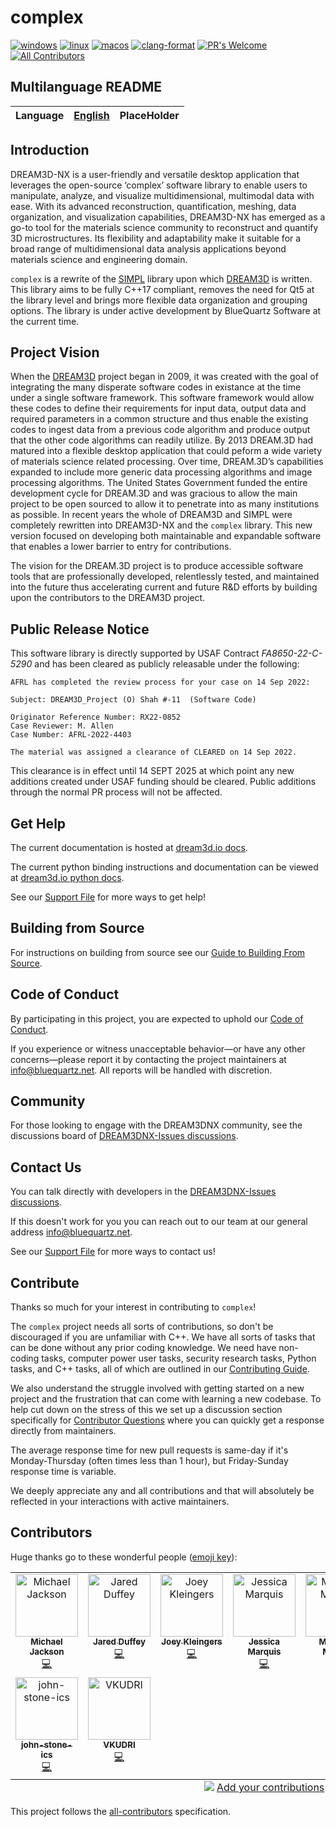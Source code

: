 # complex

[![windows](https://github.com/BlueQuartzSoftware/complex/actions/workflows/windows.yml/badge.svg)](https://github.com/BlueQuartzSoftware/complex/actions/workflows/windows.yml) [![linux](https://github.com/BlueQuartzSoftware/complex/actions/workflows/linux.yml/badge.svg)](https://github.com/BlueQuartzSoftware/complex/actions/workflows/linux.yml) [![macos](https://github.com/BlueQuartzSoftware/complex/actions/workflows/macos.yml/badge.svg)](https://github.com/BlueQuartzSoftware/complex/actions/workflows/macos.yml) [![clang-format](https://github.com/BlueQuartzSoftware/complex/actions/workflows/format_push.yml/badge.svg)](https://github.com/BlueQuartzSoftware/complex/actions/workflows/format_push.yml) [![PR's Welcome](https://img.shields.io/badge/PRs-welcome-brightgreen.svg?style=flat)](http://makeapullrequest.com) [![All Contributors](https://img.shields.io/github/all-contributors/BlueQuartzSoftware/complex?color=ee8449&style=flat-square)](#contributors)

## Multilanguage README

| Language | [English](https://github.com/BlueQuartzSoftware/complex/blob/develop/README.md) | PlaceHolder |
| -------- | ------------------------------------------------------------------------------- | ----------- |

## Introduction

DREAM3D-NX is a user-friendly and versatile desktop application that leverages the open-source ‘complex’ software library to enable users to manipulate, analyze, and visualize multidimensional, multimodal data with ease. With its advanced reconstruction, quantification, meshing, data organization, and visualization capabilities, DREAM3D-NX has emerged as a go-to tool for the materials science community to reconstruct and quantify 3D microstructures. Its flexibility and adaptability make it suitable for a broad range of multidimensional data analysis applications beyond materials science and engineering domain.

`complex` is a rewrite of the [SIMPL](https://www.github.com/bluequartzsoftware/simpl) library upon which [DREAM3D](https://www.github.com/bluequartzsoftware/dream3d) is written. This library aims to be fully C++17 compliant, removes the need for Qt5 at the library level and brings more flexible data organization and grouping options. The library is under active development by BlueQuartz Software at the current time.

## Project Vision

When the [DREAM3D](https://www.github.com/bluequartzsoftware/dream3d) project began in 2009, it was created with the goal of integrating the many disperate software codes in existance at the time under a single software framework. This software framework would allow these codes to define their requirements for input data, output data and required parameters in a common structure and thus enable the existing codes to ingest data from a previous code algorithm and produce output that the other code algorithms can readily utilize. By 2013 DREAM.3D had matured into a flexible desktop application that could peform a wide variety of materials science related processing. Over time, DREAM.3D’s capabilities expanded to include more generic data processing algorithms and image processing algorithms. The United States Government funded the entire development cycle for DREAM.3D and was gracious to allow the main project to be open sourced to allow it to penetrate into as many institutions as possible. In recent years the whole of DREAM3D and SIMPL were completely rewritten into DREAM3D-NX and the `complex` library. This new version focused on developing both maintainable and expandable software that enables a lower barrier to entry for contributions.

The vision for the DREAM.3D project is to produce accessible software tools that are professionally developed, relentlessly tested, and maintained into the future thus accelerating current and future R&D efforts by building upon the contributors to the DREAM3D project.

## Public Release Notice

This software library is directly supported by USAF Contract _FA8650-22-C-5290_ and has been cleared as publicly releasable under the following:

```text
AFRL has completed the review process for your case on 14 Sep 2022:

Subject: DREAM3D_Project (O) Shah #-11  (Software Code)

Originator Reference Number: RX22-0852
Case Reviewer: M. Allen
Case Number: AFRL-2022-4403

The material was assigned a clearance of CLEARED on 14 Sep 2022.
```

This clearance is in effect until 14 SEPT 2025 at which point any new additions created under USAF funding should be cleared. Public additions through the normal PR process will not be affected.

## Get Help

The current documentation is hosted at [dream3d.io docs](http://www.dream3d.io/nx_reference_manual/Index/).

The current python binding instructions and documentation can be viewed at [dream3d.io python docs](http://www.dream3d.io/python_docs/).

See our [Support File](/SUPPORT.md) for more ways to get help!

## Building from Source

For instructions on building from source see our [Guide to Building From Source](/docs/Build_From_Source.md).

## Code of Conduct

By participating in this project, you are expected to uphold our [Code of Conduct](/CODE_OF_CONDUCT.md).

If you experience or witness unacceptable behavior—or have any other concerns—please report it by contacting the project maintainers at [info@bluequartz.net](mailto:info@bluequartz.net). All reports will be handled with discretion.

## Community

For those looking to engage with the DREAM3DNX community, see the discussions board of [DREAM3DNX-Issues discussions](https://github.com/BlueQuartzSoftware/DREAM3DNX-Issues/discussions).

## Contact Us

You can talk directly with developers in the [DREAM3DNX-Issues discussions](https://github.com/BlueQuartzSoftware/DREAM3DNX-Issues/discussions).

If this doesn't work for you you can reach out to our team at our general address [info@bluequartz.net](mailto:info@bluequartz.net).

See our [Support File](/SUPPORT.md) for more ways to contact us!

## Contribute

Thanks so much for your interest in contributing to `complex`!

The `complex` project needs all sorts of contributions, so don't be discouraged if you are unfamiliar with C++. We have all sorts of tasks that can be done without any prior coding knowledge. We need have non-coding tasks, computer power user tasks, security research tasks, Python tasks, and C++ tasks, all of which are outlined in our [Contributing Guide](/CONTRIBUTING.md).

We also understand the struggle involved with getting started on a new project and the frustration that can come with learning a new codebase. To help cut down on the stress of this we set up a discussion section specifically for [Contributor Questions](https://github.com/BlueQuartzSoftware/DREAM3DNX-Issues/discussions/categories/contributor-questions) where you can quickly get a response directly from maintainers.

The average response time for new pull requests is same-day if it's Monday-Thursday (often times less than 1 hour), but Friday-Sunday response time is variable.

We deeply appreciate any and all contributions and that will absolutely be reflected in your interactions with active maintainers.

## Contributors

Huge thanks go to these wonderful people ([emoji key](https://allcontributors.org/docs/en/emoji-key)):

<!-- ALL-CONTRIBUTORS-LIST:START - Do not remove or modify this section -->
<!-- prettier-ignore-start -->
<!-- markdownlint-disable -->
<table>
  <tbody>
    <tr>
      <td align="center" valign="top" width="14.28%"><a href="http://www.bluequartz.net"><img src="https://avatars.githubusercontent.com/u/5182396?v=4?s=100" width="100px;" alt="Michael Jackson"/><br /><sub><b>Michael Jackson</b></sub></a><br /><a href="https://github.com/BlueQuartzSoftware/complex/commits?author=imikejackson" title="Code">💻</a></td>
      <td align="center" valign="top" width="14.28%"><a href="https://github.com/JDuffeyBQ"><img src="https://avatars.githubusercontent.com/u/43142415?v=4?s=100" width="100px;" alt="Jared Duffey"/><br /><sub><b>Jared Duffey</b></sub></a><br /><a href="https://github.com/BlueQuartzSoftware/complex/commits?author=JDuffeyBQ" title="Code">💻</a></td>
      <td align="center" valign="top" width="14.28%"><a href="https://github.com/joeykleingers"><img src="https://avatars.githubusercontent.com/u/6197698?v=4?s=100" width="100px;" alt="Joey Kleingers"/><br /><sub><b>Joey Kleingers</b></sub></a><br /><a href="https://github.com/BlueQuartzSoftware/complex/commits?author=joeykleingers" title="Code">💻</a></td>
      <td align="center" valign="top" width="14.28%"><a href="https://github.com/jmarquisbq"><img src="https://avatars.githubusercontent.com/u/83971431?v=4?s=100" width="100px;" alt="Jessica Marquis"/><br /><sub><b>Jessica Marquis</b></sub></a><br /><a href="https://github.com/BlueQuartzSoftware/complex/commits?author=jmarquisbq" title="Code">💻</a></td>
      <td align="center" valign="top" width="14.28%"><a href="https://github.com/mmarineBlueQuartz"><img src="https://avatars.githubusercontent.com/u/22151460?v=4?s=100" width="100px;" alt="Matthew Marine"/><br /><sub><b>Matthew Marine</b></sub></a><br /><a href="https://github.com/BlueQuartzSoftware/complex/commits?author=mmarineBlueQuartz" title="Code">💻</a></td>
      <td align="center" valign="top" width="14.28%"><a href="https://github.com/nyoungbq"><img src="https://avatars.githubusercontent.com/u/109472155?v=4?s=100" width="100px;" alt="Nathan Young"/><br /><sub><b>Nathan Young</b></sub></a><br /><a href="https://github.com/BlueQuartzSoftware/complex/commits?author=nyoungbq" title="Code">💻</a></td>
      <td align="center" valign="top" width="14.28%"><a href="https://github.com/bpenniebq"><img src="https://avatars.githubusercontent.com/u/106270421?v=4?s=100" width="100px;" alt="bpenniebq"/><br /><sub><b>bpenniebq</b></sub></a><br /><a href="https://github.com/BlueQuartzSoftware/complex/commits?author=bpenniebq" title="Code">💻</a></td>
    </tr>
    <tr>
      <td align="center" valign="top" width="14.28%"><a href="https://github.com/john-stone-ics"><img src="https://avatars.githubusercontent.com/u/18195504?v=4?s=100" width="100px;" alt="john-stone-ics"/><br /><sub><b>john-stone-ics</b></sub></a><br /><a href="https://github.com/BlueQuartzSoftware/complex/commits?author=john-stone-ics" title="Code">💻</a></td>
      <td align="center" valign="top" width="14.28%"><a href="https://github.com/VKUDRI"><img src="https://avatars.githubusercontent.com/u/90397883?v=4?s=100" width="100px;" alt="VKUDRI"/><br /><sub><b>VKUDRI</b></sub></a><br /><a href="https://github.com/BlueQuartzSoftware/complex/commits?author=VKUDRI" title="Code">💻</a></td>
    </tr>
  </tbody>
  <tfoot>
    <tr>
      <td align="center" size="13px" colspan="7">
        <img src="https://raw.githubusercontent.com/all-contributors/all-contributors-cli/1b8533af435da9854653492b1327a23a4dbd0a10/assets/logo-small.svg">
          <a href="https://all-contributors.js.org/docs/en/bot/usage">Add your contributions</a>
        </img>
      </td>
    </tr>
  </tfoot>
</table>

<!-- markdownlint-restore -->
<!-- prettier-ignore-end -->

<!-- ALL-CONTRIBUTORS-LIST:END -->

This project follows the [all-contributors](https://allcontributors.org) specification.
